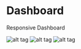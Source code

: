 # Dashboard
Responsive Dashboard

![alt tag](https://uwudamith.files.wordpress.com/2015/07/charts.png)
![alt tag](https://uwudamith.files.wordpress.com/2015/07/customer.png)
![alt tag](https://uwudamith.files.wordpress.com/2015/07/serverperformance.png)
